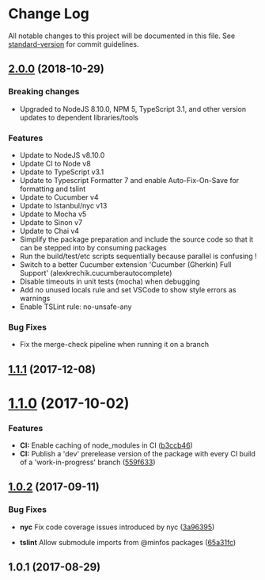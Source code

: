 # Change Log

All notable changes to this project will be documented in this file. See [standard-version](https://github.com/conventional-changelog/standard-version) for commit guidelines.

<a name="2.0.0"></a>
## [2.0.0](https://bitbucket.org/minfos/ref-boilerplate-core/compare/v1.1.1...v2.0.0) (2018-10-29)

### Breaking changes

* Upgraded to NodeJS 8.10.0, NPM 5, TypeScript 3.1, and other version updates to dependent libraries/tools

### Features

* Update to NodeJS v8.10.0
* Update CI to Node v8
* Update to TypeScript v3.1
* Update to Typescript Formatter 7 and enable Auto-Fix-On-Save for formatting and tslint
* Update to Cucumber v4
* Update to Istanbul/nyc v13
* Update to Mocha v5
* Update to Sinon v7
* Update to Chai v4
* Simplify the package preparation and include the source code so that it can be stepped into by consuming packages
* Run the build/test/etc scripts sequentially because parallel is confusing !
* Switch to a better Cucumber extension 'Cucumber (Gherkin) Full Support' (alexkrechik.cucumberautocomplete)
* Disable timeouts in unit tests (mocha) when debugging
* Add no unused locals rule and set VSCode to show style errors as warnings
* Enable TSLint rule: no-unsafe-any

### Bug Fixes

* Fix the merge-check pipeline when running it on a branch


<a name="1.1.1"></a>
## [1.1.1](https://bitbucket.org/minfos/ref-boilerplate-core/compare/v1.1.0...v1.1.1) (2017-12-08)



<a name="1.1.0"></a>
# [1.1.0](https://bitbucket.org/minfos/ref-boilerplate-core/compare/v1.0.2...v1.1.0) (2017-10-02)


### Features

* **CI:** Enable caching of node_modules in CI ([b3ccb46](https://bitbucket.org/minfos/ref-boilerplate-core/commits/b3ccb46))
* **CI:** Publish a 'dev' prerelease version of the package with every CI build of a 'work-in-progress' branch ([559f633](https://bitbucket.org/minfos/ref-boilerplate-core/commits/559f633))



<a name="1.0.2"></a>
## [1.0.2](https://bitbucket.org/minfos/ref-boilerplate-core/compare/v1.0.1...v1.0.2) (2017-09-11)

### Bug Fixes

* **nyc** Fix code coverage issues introduced by nyc
    ([3a96395](https://bitbucket.org/minfos/store-datasharing-client/commits/3a96395))

* **tslint** Allow submodule imports from @minfos packages
    ([65a31fc](https://bitbucket.org/minfos/store-datasharing-client/commits/65a31fc))

<a name="1.0.1"></a>
## 1.0.1 (2017-08-29)
